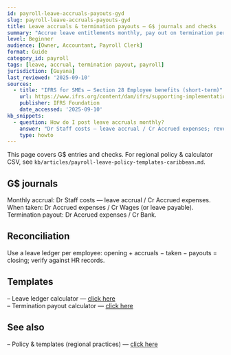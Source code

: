 ```yaml
---
id: payroll-leave-accruals-payouts-gyd
slug: payroll-leave-accruals-payouts-gyd
title: Leave accruals & termination payouts — G$ journals and checks
summary: "Accrue leave entitlements monthly, pay out on termination per policy/law, and reconcile to a leave ledger. Includes G$ entries and calculator CSV."
level: Beginner
audience: [Owner, Accountant, Payroll Clerk]
format: Guide
category_id: payroll
tags: [leave, accrual, termination payout, payroll]
jurisdiction: [Guyana]
last_reviewed: '2025-09-10'
sources:
  - title: "IFRS for SMEs — Section 28 Employee benefits (short-term)"
    url: https://www.ifrs.org/content/dam/ifrs/supporting-implementation/smes/module-28.pdf
    publisher: IFRS Foundation
    date_accessed: '2025-09-10'
kb_snippets:
  - question: How do I post leave accruals monthly?
    answer: "Dr Staff costs — leave accrual / Cr Accrued expenses; reverse when leave is taken or paid."
    type: howto
---
```


This page covers G$ entries and checks. For regional policy & calculator CSV, see `kb/articles/payroll-leave-policy-templates-caribbean.md`.

## G$ journals
Monthly accrual: Dr Staff costs — leave accrual / Cr Accrued expenses.  
When taken: Dr Accrued expenses / Cr Wages (or leave payable).  
Termination payout: Dr Accrued expenses / Cr Bank.

## Reconciliation
Use a leave ledger per employee: opening + accruals − taken − payouts = closing; verify against HR records.

## Templates
– Leave ledger calculator — [click here](/kb/templates/leave-accrual-ledger.csv)  
– Termination payout calculator — [click here](/kb/templates/termination-payout-calculator.csv)

## See also
– Policy & templates (regional practices) — [click here](/kb/payroll-leave-policy-templates-caribbean)
